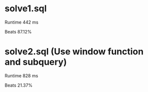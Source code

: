 # solve1.sql

Runtime 442 ms

Beats 87.12%

# solve2.sql (Use window function and subquery)

Runtime 828 ms

Beats 21.37%
